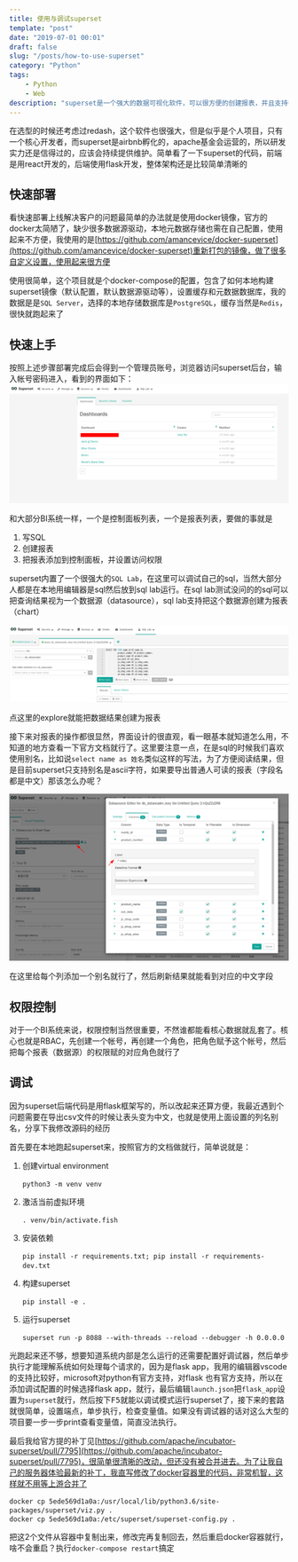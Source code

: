 ```yaml
---
title: 使用与调试superset
template: "post"
date: "2019-07-01 00:01"
draft: false
slug: "/posts/how-to-use-superset"
category: "Python"
tags:
    - Python
    - Web
description: "superset是一个强大的数据可视化软件，可以很方便的创建报表，并且支持多维度查询，最近在项目中直接使用到了superset，并且还对它进行了二次开发，以下将总结下使用心得"
---
```


在选型的时候还考虑过redash，这个软件也很强大，但是似乎是个人项目，只有一个核心开发者，而superset是airbnb孵化的，apache基金会运营的，所以研发实力还是信得过的，应该会持续提供维护。简单看了一下superset的代码，前端是用react开发的，后端使用flask开发，整体架构还是比较简单清晰的

## 快速部署

看快速部署上线解决客户的问题最简单的办法就是使用docker镜像，官方的docker太简陋了，缺少很多数据源驱动，本地元数据存储也需在自己配置，使用起来不方便，我使用的是[https://github.com/amancevice/docker-superset](https://github.com/amancevice/docker-superset)重新打包的镜像，做了很多自定义设置，使用起来很方便

使用很简单，这个项目就是个docker-compose的配置，包含了如何本地构建superset镜像（默认配置，默认数据源驱动等），设置缓存和元数据数据库，我的数据是是`SQL Server`，选择的本地存储数据库是`PostgreSQL`，缓存当然是`Redis`，很快就跑起来了

## 快速上手

按照上述步骤部署完成后会得到一个管理员账号，浏览器访问superset后台，输入帐号密码进入，看到的界面如下：
![superset-overview](./superset-overview.png)

和大部分BI系统一样，一个是控制面板列表，一个是报表列表，要做的事就是

1. 写SQL
2. 创建报表
3. 把报表添加到控制面板，并设置访问权限

superset内置了一个很强大的`SQL Lab`，在这里可以调试自己的sql，当然大部分人都是在本地用编辑器是sql然后放到sql lab运行。在sql lab测试没问的的sql可以把查询结果视为一个数据源（datasource），sql lab支持把这个数据源创建为报表（chart）

![sqllab-result](./sqllab-result.png)

点这里的explore就能把数据结果创建为报表

接下来对报表的操作都很显然，界面设计的很直观，看一眼基本就知道怎么用，不知道的地方查看一下官方文档就行了。这里要注意一点，在是sql的时候我们喜欢使用别名，比如说`select name as 姓名`类似这样的写法，为了方便阅读结果，但是目前superset只支持别名是ascii字符，如果要导出普通人可读的报表（字段名都是中文）那该怎么办呢？

![edit-datasource](./edit-datasource.png)

在这里给每个列添加一个别名就行了，然后刷新结果就能看到对应的中文字段

## 权限控制

对于一个BI系统来说，权限控制当然很重要，不然谁都能看核心数据就乱套了。核心也就是RBAC，先创建一个帐号，再创建一个角色，把角色赋予这个帐号，然后把每个报表（数据源）的权限赋的对应角色就行了

## 调试

因为superset后端代码是用flask框架写的，所以改起来还算方便，我最近遇到个问题需要在导出csv文件的时候让表头变为中文，也就是使用上面设置的列名别名，分享下我修改源码的经历

首先要在本地跑起superset来，按照官方的文档做就行，简单说就是：

1. 创建virtual environment

   `python3 -m venv venv`

2. 激活当前虚拟环境

   `. venv/bin/activate.fish`

3. 安装依赖

    `pip install -r requirements.txt; pip install -r requirements-dev.txt`

4. 构建superset

   `pip install -e .`

5. 运行superset

    `superset run -p 8088 --with-threads --reload --debugger -h 0.0.0.0`

光跑起来还不够，想要知道系统内部是怎么运行的还需要配置好调试器，然后单步执行才能理解系统如何处理每个请求的，因为是flask app，我用的编辑器vscode的支持比较好，microsoft对python有官方支持，对flask 也有官方支持，所以在添加调试配置的时候选择flask app，就行，最后编辑`launch.json`把`flask_app`设置为`superset`就行，然后按下<kbd>F5</kbd>就能以调试模式运行superset了，接下来的套路就很简单，设置端点，单步执行，检查变量值。如果没有调试器的话对这么大型的项目要一步一步print查看变量值，简直没法执行。

最后我给官方提的补丁见[https://github.com/apache/incubator-superset/pull/7795](https://github.com/apache/incubator-superset/pull/7795)，很简单很清晰的改动，但还没有被合并进去。为了让我自己的服务器体验最新的补丁，我直写修改了docker容器里的代码，非常机智，这样就不用等上游合并了

```shell
docker cp 5ede569d1a0a:/usr/local/lib/python3.6/site-packages/superset/viz.py .
docker cp 5ede569d1a0a:/etc/superset/superset-config.py .
```

把这2个文件从容器中复制出来，修改完再复制回去，然后重启docker容器就行，啥不会重启？执行`docker-compose restart`搞定

